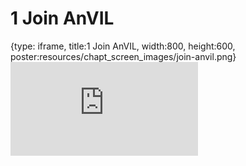 # 1 Join AnVIL
 
{type: iframe, title:1 Join AnVIL, width:800, height:600, poster:resources/chapt_screen_images/join-anvil.png}
![](https://sayumiyork.github.io/miniCURE-16S_Test/join-anvil.html)
 

 

